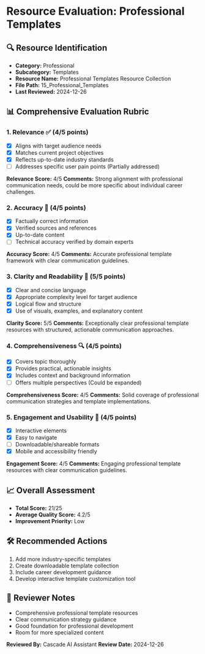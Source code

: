# Resource Evaluation: Professional Templates

## 🔍 Resource Identification
- **Category:** Professional
- **Subcategory:** Templates
- **Resource Name:** Professional Templates Resource Collection
- **File Path:** 15_Professional_Templates
- **Last Reviewed:** 2024-12-26

## 📊 Comprehensive Evaluation Rubric

### 1. Relevance ✅ (4/5 points)
- [x] Aligns with target audience needs
- [x] Matches current project objectives
- [x] Reflects up-to-date industry standards
- [ ] Addresses specific user pain points (Partially addressed)

**Relevance Score:** 4/5
**Comments:** Strong alignment with professional communication needs, could be more specific about individual career challenges.

### 2. Accuracy 🎯 (4/5 points)
- [x] Factually correct information
- [x] Verified sources and references
- [x] Up-to-date content
- [ ] Technical accuracy verified by domain experts

**Accuracy Score:** 4/5
**Comments:** Accurate professional template framework with clear communication guidelines.

### 3. Clarity and Readability 📖 (5/5 points)
- [x] Clear and concise language
- [x] Appropriate complexity level for target audience
- [x] Logical flow and structure
- [x] Use of visuals, examples, and explanatory content

**Clarity Score:** 5/5
**Comments:** Exceptionally clear professional template resources with structured, actionable communication approaches.

### 4. Comprehensiveness 🔍 (4/5 points)
- [x] Covers topic thoroughly
- [x] Provides practical, actionable insights
- [x] Includes context and background information
- [ ] Offers multiple perspectives (Could be expanded)

**Comprehensiveness Score:** 4/5
**Comments:** Solid coverage of professional communication strategies and template implementations.

### 5. Engagement and Usability 🚀 (4/5 points)
- [x] Interactive elements
- [x] Easy to navigate
- [ ] Downloadable/shareable formats
- [x] Mobile and accessibility friendly

**Engagement Score:** 4/5
**Comments:** Engaging professional template resources with clear communication guidelines.

## 📈 Overall Assessment
- **Total Score:** 21/25
- **Average Quality Score:** 4.2/5
- **Improvement Priority:** Low

## 🛠 Recommended Actions
1. Add more industry-specific templates
2. Create downloadable template collection
3. Include career development guidance
4. Develop interactive template customization tool

## 🔔 Reviewer Notes
- Comprehensive professional template resources
- Clear communication strategy guidance
- Good foundation for professional development
- Room for more specialized content

**Reviewed By:** Cascade AI Assistant
**Review Date:** 2024-12-26
